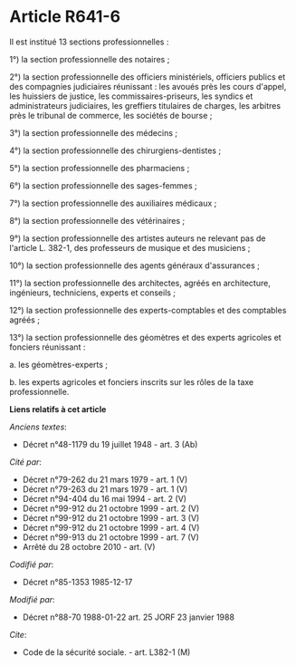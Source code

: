 # Article R641-6

Il est institué 13   sections professionnelles : 

1°) la section professionnelle des notaires ; 

2°) la section professionnelle des officiers ministériels, officiers publics et des compagnies judiciaires réunissant : les
avoués près les cours d'appel, les huissiers de justice, les commissaires-priseurs, les syndics et administrateurs
judiciaires, les greffiers titulaires de charges, les arbitres près le tribunal de commerce, les sociétés de bourse ; 

3°) la section professionnelle des médecins ; 

4°) la section professionnelle des chirurgiens-dentistes ; 

5°) la section professionnelle des pharmaciens ; 

6°) la section professionnelle des sages-femmes ; 

7°) la section professionnelle des auxiliaires médicaux ; 

8°) la section professionnelle des vétérinaires ; 

9°) la section professionnelle des artistes auteurs ne relevant pas de l'article L. 382-1, des professeurs de musique et des
musiciens ; 

10°) la section professionnelle des agents généraux d'assurances ; 

11°) la section professionnelle des architectes, agréés en architecture, ingénieurs, techniciens, experts et conseils ; 

12°) la section professionnelle des experts-comptables et des comptables agréés ; 

13°) la section professionnelle des géomètres et des experts agricoles et fonciers réunissant : 

a. les géomètres-experts ; 

b. les experts agricoles et fonciers inscrits sur les rôles de la taxe professionnelle.

**Liens relatifs à cet article**

_Anciens textes_:

  - Décret n°48-1179 du 19 juillet 1948 - art. 3 (Ab)

_Cité par_:

  - Décret n°79-262 du 21 mars 1979 - art. 1 (V)
  - Décret n°79-263 du 21 mars 1979 - art. 1 (V)
  - Décret n°94-404 du 16 mai 1994 - art. 2 (V)
  - Décret n°99-912 du 21 octobre 1999 - art. 2 (V)
  - Décret n°99-912 du 21 octobre 1999 - art. 3 (V)
  - Décret n°99-912 du 21 octobre 1999 - art. 4 (V)
  - Décret n°99-913 du 21 octobre 1999 - art. 7 (V)
  - Arrêté du 28 octobre 2010 - art. (V)

_Codifié par_:

  - Décret n°85-1353 1985-12-17

_Modifié par_:

  - Décret n°88-70 1988-01-22 art. 25 JORF 23 janvier 1988

_Cite_:

  - Code de la sécurité sociale. - art. L382-1 (M)
